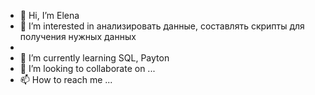 - 👋 Hi, I’m Elena
- 👀 I’m interested in анализировать данные, составлять скрипты для получения нужных данных
- 
- 🌱 I’m currently learning SQL, Payton
- 💞️ I’m looking to collaborate on ...
- 📫 How to reach me ...

<!---
Elena-83/Elena-83 is a ✨ special ✨ repository because its `README.md` (this file) appears on your GitHub profile.
You can click the Preview link to take a look at your changes.
--->
